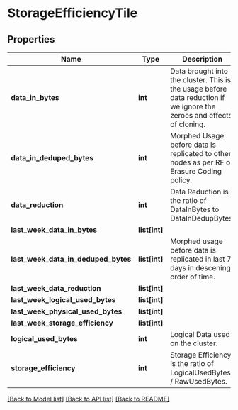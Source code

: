 # StorageEfficiencyTile

## Properties
Name | Type | Description | Notes
------------ | ------------- | ------------- | -------------
**data_in_bytes** | **int** | Data brought into the cluster. This is the usage before data reduction if we ignore the zeroes and effects of cloning. | [optional] 
**data_in_deduped_bytes** | **int** | Morphed Usage before data is replicated to other nodes as per RF or Erasure Coding policy. | [optional] 
**data_reduction** | **int** | Data Reduction is the ratio of DataInBytes to DataInDedupBytes. | [optional] 
**last_week_data_in_bytes** | **list[int]** |  | [optional] 
**last_week_data_in_deduped_bytes** | **list[int]** | Morphed usage before data is replicated in last 7 days in descening order of time. | [optional] 
**last_week_data_reduction** | **list[int]** |  | [optional] 
**last_week_logical_used_bytes** | **list[int]** |  | [optional] 
**last_week_physical_used_bytes** | **list[int]** |  | [optional] 
**last_week_storage_efficiency** | **list[int]** |  | [optional] 
**logical_used_bytes** | **int** | Logical Data used on the cluster. | [optional] 
**storage_efficiency** | **int** | Storage Efficiency is the ratio of LogicalUsedBytes / RawUsedBytes. | [optional] 

[[Back to Model list]](../README.md#documentation-for-models) [[Back to API list]](../README.md#documentation-for-api-endpoints) [[Back to README]](../README.md)


